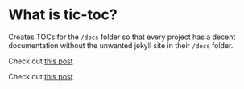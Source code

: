 # What is tic-toc?

Creates TOCs for the `/docs` folder so that every project has a decent documentation without the unwanted jekyll site in their `/docs` folder.

Check out [this post](https://github.com/blog/2233-publish-your-project-documentation-with-github-pages)

Check out [this post](https://github.com/blog/2233-publish-your-project-documentation-with-github-pages)
